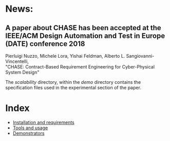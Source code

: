 # News: 
## A paper about CHASE has been accepted at the IEEE/ACM Design Automation and Test in Europe (DATE) conference 2018
Pierluigi Nuzzo, Michele Lora, Yishai Feldman, Alberto L. Sangiovanni-Vincentelli,  
"CHASE: Contract-Based Requirement Engineering for Cyber-Physical System Design"

The *scalability* directory, within the *demo* directory contains the specification files used in the experimental section of the paper.

# Index
- [Installation and requirements][INST]
- [Tools and usage][TOOLS]
- [Demonstrators][DEMO]


[INST]: doc/md/installation.md
[TOOLS]: doc/md/tools.md
[DEMO]: doc/md/demo.md
